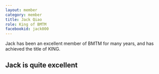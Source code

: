 ```yaml
---
layout: member
category: member
title: Jack Qiao
role: King of BMTM
facebookid: jack000
---
```


Jack has been an excellent member of BMTM for many years, and has achieved the title of KING.

## Jack is quite excellent